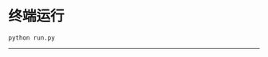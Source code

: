 # 终端运行

```shell
python run.py
```
*******************************************************************************************************************************************************************************************************************************************************************************************************************************************************************************************************************************************************************************************************************************************************************************************************************************************************************************************************************************************************************